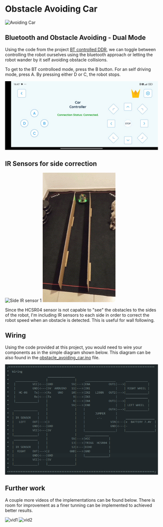 # Obstacle Avoiding Car
![Avoiding Car](./images/avoidanceCar1.gif)

## Bluetooth and Obstacle Avoiding - Dual Mode
Using the code from the  project [BT controlled DDR](../4_BT_controlled_ddr/), we can toggle between controlling the robot ourselves using the bluetooth approach or letting the robot wander by it self avoiding obstacle collisions. 

To get to the BT controlloed mode, press the B button. For an self driving mode, press A. By pressing either D or C, the robot stops.

![App commands](./images/appControls.jpeg)

## IR Sensors for side correction
![Side IR sensor 1](./images/sideIRSensor1.gif)
![Side IR sensor 2](./images/sideIRSensor2.gif)

Since the HCSR04 sensor is not capable to "see" the obstacles to the sides of the robot, I'm including IR sensors to each side in order to correct the robot speed when an obstacle is detected. This is useful for wall following.

## Wiring
Using the code provided at this project, you would need to wire your components as in the simple diagram shown below. This diagram can be also found in the [obstacle_avoiding_car.ino](./obstacle_avoiding_car/obstacle_avoiding_car.ino) file.

![Obstacle avoiding wiring](./images/obstacle_avoidance_wiring.png)

## Further work
A couple more videos of the implementations can be found below. There is room for improvement as a finer tunning can be implemented to achieved better results.

![vid1](./images/obstacle_avoidance_video1.gif)
![vid2](./images/obstacle_avoidance_video2.gif)
